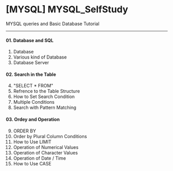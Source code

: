 # [MYSQL] MYSQL_SelfStudy
MYSQL queries and Basic Database Tutorial

---

#### 01. Database and SQL

1. Database
2. Various kind of Database
3. Database Server

#### 02. Search in the Table
4. "SELECT * FROM"
5. Refrence to the Table Structure
6. How to Set Search Condition
7. Multiple Conditions
8. Search with Pattern Matching

#### 03. Ordey and Operation
9. ORDER BY
10. Order by Plural Column Conditions
11. How to Use LIMIT
12. Operation of Numerical Values
13. Operation of Character Values
14. Operation of Date / Time
15. How to Use CASE
